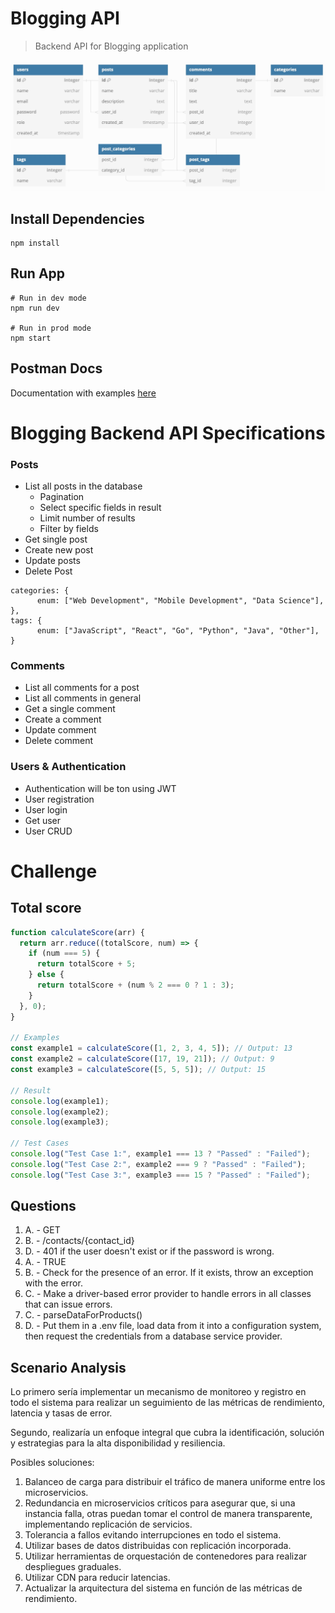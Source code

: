 # Blogging API

> Backend API for Blogging application


![database diagram](./img/database-designer.jpeg)

## Install Dependencies

```
npm install
```

## Run App

```
# Run in dev mode
npm run dev

# Run in prod mode
npm start
```

## Postman Docs

Documentation with examples [here](https://documenter.getpostman.com/view/30581720/2sA2xh3DCS)

# Blogging Backend API Specifications

### Posts

- List all posts in the database
  - Pagination
  - Select specific fields in result
  - Limit number of results
  - Filter by fields
- Get single post
- Create new post
- Update posts
- Delete Post

```
categories: {
      enum: ["Web Development", "Mobile Development", "Data Science"],
},
tags: {
      enum: ["JavaScript", "React", "Go", "Python", "Java", "Other"],
}
```

### Comments

- List all comments for a post
- List all comments in general
- Get a single comment
- Create a comment
- Update comment
- Delete comment

### Users & Authentication

- Authentication will be ton using JWT
- User registration
- User login
- Get user
- User CRUD

# Challenge

## Total score

```javascript
function calculateScore(arr) {
  return arr.reduce((totalScore, num) => {
    if (num === 5) {
      return totalScore + 5;
    } else {
      return totalScore + (num % 2 === 0 ? 1 : 3);
    }
  }, 0);
}

// Examples
const example1 = calculateScore([1, 2, 3, 4, 5]); // Output: 13
const example2 = calculateScore([17, 19, 21]); // Output: 9
const example3 = calculateScore([5, 5, 5]); // Output: 15

// Result
console.log(example1);
console.log(example2);
console.log(example3);

// Test Cases
console.log("Test Case 1:", example1 === 13 ? "Passed" : "Failed");
console.log("Test Case 2:", example2 === 9 ? "Passed" : "Failed");
console.log("Test Case 3:", example3 === 15 ? "Passed" : "Failed");
```

## Questions

1. A. - GET
2. B. - /contacts/{contact_id}
3. D. - 401 if the user doesn't exist or if the password is wrong.
4. A. - TRUE
5. B. - Check for the presence of an error. If it exists, throw an exception with the error.
6. C. - Make a driver-based error provider to handle errors in all classes that can issue errors.
7. C. - parseDataForProducts()
8. D. - Put them in a .env file, load data from it into a configuration system, then request the credentials from a database service provider.

## Scenario Analysis

Lo primero sería implementar un mecanismo de monitoreo y registro en todo el sistema para realizar un seguimiento de las métricas de rendimiento, latencia y tasas de error.

Segundo, realizaría un enfoque integral que cubra la identificación, solución y estrategias para la alta disponibilidad y resiliencia.

Posibles soluciones:

1. Balanceo de carga para distribuir el tráfico de manera uniforme entre los microservicios.
2. Redundancia en microservicios críticos para asegurar que, si una instancia falla, otras  puedan tomar el control de manera transparente, implementando replicación de servicios.
3. Tolerancia a fallos evitando interrupciones en todo el sistema.
4. Utilizar bases de datos distribuidas con replicación incorporada.
5. Utilizar herramientas de orquestación de contenedores para realizar despliegues graduales.
6. Utilizar CDN para reducir latencias.
7. Actualizar la arquitectura del sistema en función de las métricas de rendimiento.